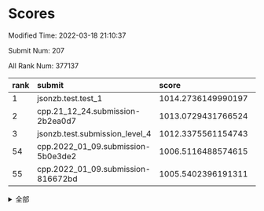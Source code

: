 # Scores

Modified Time: 2022-03-18 21:10:37

Submit Num: 207

All Rank Num: 377137

| rank |               submit               |       score        |       sigma        | pk_num |
| :--- | :--------------------------------- | :----------------- | :----------------- | :----- |
| 1    | jsonzb.test.test_1                 | 1014.2736149990197 | 0.8031541380697661 | 7289   |
| 2    | cpp.21_12_24.submission-2b2ea0d7   | 1013.0729431766524 | 0.8037740106557981 | 7289   |
| 3    | jsonzb.test.submission_level_4     | 1012.3375561154743 | 0.7926491442532364 | 7288   |
| 54   | cpp.2022_01_09.submission-5b0e3de2 | 1006.5116488574615 | 0.7258883596694417 | 7285   |
| 55   | cpp.2022_01_09.submission-816672bd | 1005.5402396191311 | 0.7271597868898397 | 7287   |


<details>
<summary>全部</summary>

| rank |                 submit                 |       score        |       sigma        | pk_num |
| :--- | :------------------------------------- | :----------------- | :----------------- | :----- |
| 1    | jsonzb.test.test_1                     | 1014.2736149990197 | 0.8031541380697661 | 7289   |
| 2    | cpp.21_12_24.submission-2b2ea0d7       | 1013.0729431766524 | 0.8037740106557981 | 7289   |
| 3    | jsonzb.test.submission_level_4         | 1012.3375561154743 | 0.7926491442532364 | 7288   |
| 4    | gobigger.level_3.submission_level_3_36 | 1011.9479852683206 | 0.7734110236756513 | 7289   |
| 5    | gobigger.level_3.submission_level_3_25 | 1011.3723804462129 | 0.7892408270617438 | 7289   |
| 6    | gobigger.level_3.submission_level_3_6  | 1011.0736785405979 | 0.7811553224059506 | 7285   |
| 7    | gobigger.level_3.submission_level_3_38 | 1011.0573246823252 | 0.7662135859408354 | 7286   |
| 8    | gobigger.level_3.submission_level_3_42 | 1011.005811164432  | 0.7534544643843298 | 7290   |
| 9    | gobigger.level_3.submission_level_3_7  | 1010.9836153686751 | 0.7619083713231336 | 7289   |
| 10   | gobigger.level_3.submission_level_3_24 | 1010.9731116334099 | 0.7414650898089797 | 7289   |
| 11   | gobigger.level_3.submission_level_3_47 | 1010.9300130417536 | 0.7614071521448075 | 7285   |
| 12   | gobigger.level_3.submission_level_3_10 | 1010.9014877315943 | 0.7824569677185335 | 7295   |
| 13   | gobigger.level_3.submission_level_3_11 | 1010.8331834841479 | 0.7664431887182925 | 7288   |
| 14   | gobigger.level_3.submission_level_3_33 | 1010.8018104131805 | 0.7572716766924069 | 7291   |
| 15   | gobigger.level_3.submission_level_3_16 | 1010.5858115505538 | 0.7620645377307835 | 7292   |
| 16   | gobigger.level_3.submission_level_3_21 | 1010.5589806873495 | 0.761576134238262  | 7294   |
| 17   | gobigger.level_3.submission_level_3_28 | 1010.4834524260397 | 0.7600596378906438 | 7292   |
| 18   | gobigger.level_3.submission_level_3_43 | 1010.4572604239038 | 0.7817383513620085 | 7285   |
| 19   | gobigger.level_3.submission_level_3_44 | 1010.4445774502216 | 0.7776909396341694 | 7287   |
| 20   | gobigger.level_3.submission_level_3_40 | 1010.4275552248589 | 0.7631611380913732 | 7289   |
| 21   | gobigger.level_3.submission_level_3_14 | 1010.3741715869986 | 0.7759089297519881 | 7290   |
| 22   | gobigger.level_3.submission_level_3_32 | 1010.3331195621083 | 0.7695386194929728 | 7291   |
| 23   | gobigger.level_3.submission_level_3_45 | 1010.3245700858371 | 0.7747433888957058 | 7288   |
| 24   | gobigger.level_3.submission_level_3_22 | 1010.2364219931428 | 0.7431478103470764 | 7283   |
| 25   | gobigger.level_3.submission_level_3_18 | 1010.1605458482134 | 0.7428323564714836 | 7288   |
| 26   | gobigger.level_3.submission_level_3_27 | 1010.1439470350006 | 0.7661576393454874 | 7284   |
| 27   | gobigger.level_3.submission_level_3_2  | 1010.1302651707452 | 0.7540746886508186 | 7290   |
| 28   | gobigger.level_3.submission_level_3_9  | 1010.1006673769689 | 0.7750181416380989 | 7281   |
| 29   | gobigger.level_3.submission_level_3_35 | 1010.0548455073447 | 0.7301893382711938 | 7294   |
| 30   | gobigger.level_3.submission_level_3_46 | 1009.8463811965551 | 0.7609652055490916 | 7287   |
| 31   | gobigger.level_3.submission_level_3_30 | 1009.8193444625339 | 0.7439289265666736 | 7286   |
| 32   | gobigger.level_3.submission_level_3_49 | 1009.8035335792831 | 0.7443052634451613 | 7289   |
| 33   | gobigger.level_3.submission_level_3_37 | 1009.7635464290602 | 0.7477878380653891 | 7285   |
| 34   | gobigger.level_3.submission_level_3_34 | 1009.7558526295037 | 0.7568192499317172 | 7287   |
| 35   | gobigger.level_3.submission_level_3_0  | 1009.7387315785327 | 0.7293278294287053 | 7291   |
| 36   | gobigger.level_3.submission_level_3_5  | 1009.641283385194  | 0.728936665803858  | 7284   |
| 37   | gobigger.level_3.submission_level_3_3  | 1009.6384852507293 | 0.7623615636741328 | 7285   |
| 38   | gobigger.level_3.submission_level_3_29 | 1009.6353100502606 | 0.7533806335500605 | 7290   |
| 39   | gobigger.level_3.submission_level_3_1  | 1009.5523101679295 | 0.770901471167137  | 7286   |
| 40   | gobigger.level_3.submission_level_3_23 | 1009.5063330039366 | 0.7553441193351526 | 7289   |
| 41   | gobigger.level_3.submission_level_3_39 | 1009.3972426606399 | 0.7631114763730027 | 7287   |
| 42   | gobigger.level_3.submission_level_3_13 | 1009.3964380896036 | 0.7778409606492224 | 7286   |
| 43   | gobigger.level_3.submission_level_3_20 | 1009.3694115781574 | 0.7604644872667583 | 7288   |
| 44   | gobigger.level_3.submission_level_3_19 | 1009.362451825152  | 0.7441518474701688 | 7284   |
| 45   | gobigger.level_3.submission_level_3_17 | 1009.3619023573374 | 0.7530288968985631 | 7287   |
| 46   | gobigger.level_3.submission_level_3_31 | 1009.3185322074964 | 0.7459653682565324 | 7287   |
| 47   | gobigger.level_3.submission_level_3_12 | 1009.2828153806873 | 0.761898468856451  | 7289   |
| 48   | gobigger.level_3.submission_level_3_15 | 1009.073260743096  | 0.7459671411051797 | 7287   |
| 49   | gobigger.level_3.submission_level_3_4  | 1009.0711913417327 | 0.7632159733266615 | 7288   |
| 50   | gobigger.level_3.submission_level_3_8  | 1008.9499929828315 | 0.7484806172840909 | 7287   |
| 51   | gobigger.level_3.submission_level_3_41 | 1008.9014081687255 | 0.7378032857231053 | 7290   |
| 52   | gobigger.level_3.submission_level_3_48 | 1008.8263029350687 | 0.752452511276768  | 7288   |
| 53   | gobigger.level_3.submission_level_3_26 | 1008.7554755471498 | 0.7549526969946618 | 7283   |
| 54   | cpp.2022_01_09.submission-5b0e3de2     | 1006.5116488574615 | 0.7258883596694417 | 7285   |
| 55   | cpp.2022_01_09.submission-816672bd     | 1005.5402396191311 | 0.7271597868898397 | 7287   |
| 56   | gobigger.level_1.submission_level_1_49 | 1004.872127809642  | 0.7185331944604486 | 7286   |
| 57   | gobigger.level_1.submission_level_1_43 | 1004.7717594241975 | 0.7179407611659308 | 7286   |
| 58   | gobigger.level_1.submission_level_1_48 | 1004.6415552478275 | 0.7171233110239428 | 7277   |
| 59   | gobigger.level_1.submission_level_1_37 | 1004.4838825798422 | 0.7255668625472538 | 7285   |
| 60   | gobigger.level_1.submission_level_1_30 | 1004.3271094224525 | 0.718537530388764  | 7285   |
| 61   | gobigger.level_1.submission_level_1_28 | 1004.1613222845805 | 0.7377426296969593 | 7291   |
| 62   | gobigger.level_1.submission_level_1_32 | 1004.0921714672406 | 0.7248304761831454 | 7290   |
| 63   | gobigger.level_1.submission_level_1_20 | 1004.0874460454245 | 0.7300630652998985 | 7286   |
| 64   | gobigger.level_1.submission_level_1_9  | 1004.0186789420458 | 0.7215548376604702 | 7289   |
| 65   | gobigger.level_1.submission_level_1_2  | 1004.0075769417467 | 0.7222177271038095 | 7289   |
| 66   | gobigger.level_1.submission_level_1_36 | 1004.0005148135588 | 0.718285256532484  | 7285   |
| 67   | gobigger.level_1.submission_level_1_35 | 1003.9561469481564 | 0.7164363524381386 | 7288   |
| 68   | gobigger.level_1.submission_level_1_27 | 1003.8274034288892 | 0.7214304829100253 | 7292   |
| 69   | gobigger.level_1.submission_level_1_45 | 1003.8002631425613 | 0.7276910778652789 | 7289   |
| 70   | gobigger.level_1.submission_level_1_34 | 1003.7101560229448 | 0.7148017284753299 | 7281   |
| 71   | gobigger.level_1.submission_level_1_16 | 1003.709826526214  | 0.7276497575726248 | 7292   |
| 72   | gobigger.level_1.submission_level_1_8  | 1003.677318153793  | 0.7223407763944946 | 7286   |
| 73   | gobigger.level_1.submission_level_1_25 | 1003.6276574556325 | 0.7293559782195964 | 7286   |
| 74   | gobigger.level_1.submission_level_1_11 | 1003.5419238429824 | 0.7406792057331395 | 7288   |
| 75   | gobigger.level_1.submission_level_1_12 | 1003.5293715988892 | 0.7078163378134895 | 7288   |
| 76   | gobigger.level_1.submission_level_1_26 | 1003.529241903865  | 0.7154715142823002 | 7286   |
| 77   | gobigger.level_1.submission_level_1_0  | 1003.5129760573066 | 0.7156459819718614 | 7287   |
| 78   | gobigger.level_1.submission_level_1_19 | 1003.4925705212014 | 0.7169350331497747 | 7287   |
| 79   | gobigger.level_1.submission_level_1_23 | 1003.4268675100301 | 0.7290606393266206 | 7290   |
| 80   | gobigger.level_1.submission_level_1_5  | 1003.2966434239778 | 0.7218576177232454 | 7280   |
| 81   | gobigger.level_1.submission_level_1_10 | 1003.2914963376226 | 0.7296543197134007 | 7290   |
| 82   | gobigger.level_1.submission_level_1_7  | 1003.22428259251   | 0.7136198102420983 | 7288   |
| 83   | gobigger.level_1.submission_level_1_21 | 1003.2137587151303 | 0.7145042873812608 | 7290   |
| 84   | gobigger.level_1.submission_level_1_40 | 1003.2101218213576 | 0.7170934145274129 | 7280   |
| 85   | gobigger.level_1.submission_level_1_44 | 1003.1988252474283 | 0.7290836536693726 | 7292   |
| 86   | gobigger.level_1.submission_level_1_24 | 1003.1492388970103 | 0.7144577200864546 | 7289   |
| 87   | gobigger.level_1.submission_level_1_22 | 1003.1348999999243 | 0.7242142744500708 | 7287   |
| 88   | gobigger.level_1.submission_level_1_18 | 1003.1321430278437 | 0.7312889341925115 | 7284   |
| 89   | gobigger.level_1.submission_level_1_38 | 1003.1231731477824 | 0.7195443408740182 | 7285   |
| 90   | gobigger.level_1.submission_level_1_47 | 1003.083381529854  | 0.7105019130100768 | 7285   |
| 91   | gobigger.level_1.submission_level_1_46 | 1003.0652099690163 | 0.7164801131516056 | 7286   |
| 92   | gobigger.level_1.submission_level_1_33 | 1003.0208252625144 | 0.7202225204381982 | 7290   |
| 93   | gobigger.level_1.submission_level_1_42 | 1002.9708247123413 | 0.7173674146043395 | 7284   |
| 94   | gobigger.level_1.submission_level_1_39 | 1002.9499370532269 | 0.7165032692370134 | 7283   |
| 95   | gobigger.level_1.submission_level_1_1  | 1002.9470947158173 | 0.713329243794081  | 7283   |
| 96   | gobigger.level_1.submission_level_1_6  | 1002.8688895551733 | 0.7115917922082556 | 7288   |
| 97   | gobigger.level_1.submission_level_1_13 | 1002.7999777767541 | 0.7131864037994495 | 7287   |
| 98   | gobigger.level_1.submission_level_1_41 | 1002.7383483299358 | 0.7220897116161058 | 7294   |
| 99   | gobigger.level_1.submission_level_1_3  | 1002.6334528909706 | 0.716461947820542  | 7286   |
| 100  | gobigger.level_1.submission_level_1_15 | 1002.6301000281837 | 0.7117966655899877 | 7286   |
| 101  | gobigger.level_1.submission_level_1_17 | 1002.6051291997404 | 0.7181124706028754 | 7286   |
| 102  | gobigger.level_1.submission_level_1_29 | 1002.1516920964643 | 0.71636774820229   | 7286   |
| 103  | gobigger.level_1.submission_level_1_4  | 1002.027702901604  | 0.7179372058172265 | 7291   |
| 104  | gobigger.level_1.submission_level_1_14 | 1002.0084537016605 | 0.7090498879089773 | 7286   |
| 105  | gobigger.level_1.submission_level_1_31 | 1001.9549626310313 | 0.7118099827173243 | 7285   |
| 106  | gobigger.random.submission_random_11   | 997.4804881807274  | 0.7100618341402447 | 7288   |
| 107  | gobigger.random.submission_random_42   | 997.2733580022967  | 0.7014926695730823 | 7288   |
| 108  | gobigger.random.submission_random_30   | 997.195327629988   | 0.7089639728251081 | 7288   |
| 109  | gobigger.random.submission_random_45   | 996.9623742185386  | 0.7115888587724225 | 7289   |
| 110  | gobigger.random.submission_random_18   | 996.8671070452026  | 0.7030072378849818 | 7288   |
| 111  | gobigger.random.submission_random_44   | 996.7117622202908  | 0.7140263305304873 | 7289   |
| 112  | gobigger.random.submission_random_31   | 996.6353980933916  | 0.7098803765994544 | 7289   |
| 113  | gobigger.random.submission_random_7    | 996.5606169948759  | 0.7083260117572117 | 7286   |
| 114  | gobigger.random.submission_random_17   | 996.5507894602375  | 0.7075205141521418 | 7288   |
| 115  | gobigger.random.submission_random_9    | 996.302401129689   | 0.7033897910339673 | 7292   |
| 116  | gobigger.random.submission_random_0    | 996.2929808248007  | 0.7089838730323177 | 7284   |
| 117  | gobigger.random.submission_random_33   | 996.276491264541   | 0.7179871463976271 | 7286   |
| 118  | gobigger.random.submission_random_15   | 996.2470521539757  | 0.7190294128655034 | 7289   |
| 119  | gobigger.random.submission_random_12   | 996.2312317616735  | 0.7070906406372248 | 7287   |
| 120  | gobigger.random.submission_random_5    | 996.2259743700541  | 0.7009389725722391 | 7292   |
| 121  | gobigger.random.submission_random_36   | 996.2187380828157  | 0.7113064282691907 | 7284   |
| 122  | gobigger.random.submission_random_27   | 996.1624806533637  | 0.7130703689023864 | 7288   |
| 123  | gobigger.random.submission_random_38   | 996.1290847729214  | 0.7116794331914352 | 7286   |
| 124  | gobigger.random.submission_random_49   | 996.1172446264395  | 0.7174398665241517 | 7283   |
| 125  | gobigger.random.submission_random_34   | 996.0593857450233  | 0.722045594335493  | 7288   |
| 126  | gobigger.random.submission_random_39   | 996.0143860899817  | 0.6984262222249182 | 7287   |
| 127  | gobigger.random.submission_random_48   | 996.0063349998902  | 0.7077578053014625 | 7289   |
| 128  | gobigger.random.submission_random_26   | 996.0010389752912  | 0.7105795689713493 | 7286   |
| 129  | gobigger.random.submission_random_14   | 995.925866728483   | 0.7155827298681349 | 7292   |
| 130  | gobigger.random.submission_random_2    | 995.8791018948973  | 0.7195611260512979 | 7292   |
| 131  | gobigger.random.submission_random_4    | 995.7508392912541  | 0.7182202922950304 | 7282   |
| 132  | gobigger.random.submission_random_3    | 995.7412376924482  | 0.7098611467208057 | 7288   |
| 133  | gobigger.random.submission_random_28   | 995.7407627803083  | 0.7058353691320646 | 7286   |
| 134  | gobigger.random.submission_random_6    | 995.7388073702707  | 0.718372401149532  | 7286   |
| 135  | gobigger.random.submission_random_23   | 995.6780201410471  | 0.7046452627601691 | 7290   |
| 136  | gobigger.random.submission_random_35   | 995.6599796739963  | 0.7253791217909815 | 7293   |
| 137  | gobigger.random.submission_random_40   | 995.6549377143808  | 0.7079630900328132 | 7286   |
| 138  | gobigger.random.submission_random_47   | 995.6426903591292  | 0.7112248962570821 | 7288   |
| 139  | gobigger.random.submission_random_41   | 995.6057686715138  | 0.6992308372146775 | 7288   |
| 140  | gobigger.random.submission_random_1    | 995.4830714398288  | 0.7178598481685005 | 7287   |
| 141  | gobigger.random.submission_random_37   | 995.4771056057606  | 0.7052417214392064 | 7290   |
| 142  | gobigger.random.submission_random_29   | 995.4067298459131  | 0.7058853423770556 | 7287   |
| 143  | gobigger.random.submission_random_13   | 995.3967992166135  | 0.7105126155133529 | 7289   |
| 144  | gobigger.random.submission_random_21   | 995.3959102942152  | 0.7127404021627524 | 7287   |
| 145  | gobigger.random.submission_random_10   | 995.3611162521505  | 0.7204938193881714 | 7285   |
| 146  | gobigger.random.submission_random_46   | 995.3520052634583  | 0.7113253467367326 | 7286   |
| 147  | gobigger.random.submission_random_8    | 995.3336055147299  | 0.7155988395737706 | 7285   |
| 148  | gobigger.random.submission_random_22   | 995.2129673544506  | 0.7132943151712707 | 7294   |
| 149  | gobigger.random.submission_random_24   | 995.1428766389715  | 0.7195482579690738 | 7282   |
| 150  | gobigger.random.submission_random_25   | 995.1411131503487  | 0.7254286222249205 | 7287   |
| 151  | gobigger.random.submission_random_32   | 995.1361864944388  | 0.7197968631185068 | 7294   |
| 152  | gobigger.random.submission_random_20   | 995.0969899200463  | 0.7081048622267863 | 7287   |
| 153  | gobigger.random.submission_random_16   | 995.050311417866   | 0.7144428943552568 | 7285   |
| 154  | gobigger.random.submission_random_43   | 995.0118889032702  | 0.70492770721414   | 7282   |
| 155  | gobigger.random.submission_random_19   | 994.7216862179423  | 0.7235586369333038 | 7287   |
| 156  | gobigger.level_2.submission_level_2_43 | 994.2566336451767  | 0.7406340560067239 | 7292   |
| 157  | gobigger.level_2.submission_level_2_14 | 993.2111109677489  | 0.736705118974833  | 7284   |
| 158  | gobigger.level_2.submission_level_2_16 | 993.0405544585783  | 0.7496712181139681 | 7289   |
| 159  | gobigger.level_2.submission_level_2_46 | 993.0171245830309  | 0.7359909697772771 | 7290   |
| 160  | gobigger.level_2.submission_level_2_47 | 992.8609416893921  | 0.7360905649179613 | 7289   |
| 161  | gobigger.level_2.submission_level_2_15 | 992.8334419828191  | 0.7519529685371781 | 7287   |
| 162  | gobigger.level_2.submission_level_2_45 | 992.7878181440906  | 0.7336226997017508 | 7286   |
| 163  | gobigger.level_2.submission_level_2_13 | 992.69185205226    | 0.747399743084175  | 7289   |
| 164  | gobigger.level_2.submission_level_2_9  | 992.6292979815587  | 0.7395180991849326 | 7288   |
| 165  | gobigger.level_2.submission_level_2_22 | 992.5904677995345  | 0.7377596916557281 | 7290   |
| 166  | gobigger.level_2.submission_level_2_42 | 992.5112228044616  | 0.7429955109260635 | 7287   |
| 167  | gobigger.level_2.submission_level_2_25 | 992.4923068366784  | 0.7358164092375363 | 7290   |
| 168  | gobigger.level_2.submission_level_2_49 | 992.4054665552811  | 0.7340559341442209 | 7290   |
| 169  | gobigger.level_2.submission_level_2_48 | 992.3254529854933  | 0.7576821695912209 | 7289   |
| 170  | gobigger.level_2.submission_level_2_38 | 992.2549834020718  | 0.7400949876734458 | 7289   |
| 171  | gobigger.level_2.submission_level_2_37 | 992.2517909439032  | 0.7560933865464035 | 7287   |
| 172  | gobigger.level_2.submission_level_2_30 | 992.2356545955488  | 0.7550954901435741 | 7293   |
| 173  | gobigger.level_2.submission_level_2_0  | 992.2096715338777  | 0.741764430893012  | 7291   |
| 174  | gobigger.level_2.submission_level_2_39 | 992.2077976576993  | 0.7370240970327852 | 7286   |
| 175  | gobigger.level_2.submission_level_2_29 | 992.1773053755489  | 0.737543903931019  | 7289   |
| 176  | gobigger.level_2.submission_level_2_26 | 992.176849605287   | 0.7463089124078451 | 7284   |
| 177  | gobigger.level_2.submission_level_2_1  | 992.167185161663   | 0.7303444780733525 | 7292   |
| 178  | gobigger.level_2.submission_level_2_7  | 992.1294311579724  | 0.7415839565546417 | 7289   |
| 179  | gobigger.level_2.submission_level_2_11 | 992.1035986927748  | 0.7374513653052747 | 7290   |
| 180  | gobigger.level_2.submission_level_2_18 | 992.0606347175745  | 0.7530383975172301 | 7287   |
| 181  | gobigger.level_2.submission_level_2_44 | 992.034156779667   | 0.7582506401066922 | 7283   |
| 182  | gobigger.level_2.submission_level_2_17 | 992.0320881249366  | 0.74195596470919   | 7288   |
| 183  | gobigger.level_2.submission_level_2_2  | 991.8992406145207  | 0.7405423257731282 | 7290   |
| 184  | gobigger.level_2.submission_level_2_33 | 991.8419842896259  | 0.7414044837021407 | 7293   |
| 185  | gobigger.level_2.submission_level_2_5  | 991.8347442686852  | 0.7401145913554928 | 7291   |
| 186  | gobigger.level_2.submission_level_2_6  | 991.7132946574654  | 0.7364795487063225 | 7289   |
| 187  | gobigger.level_2.submission_level_2_28 | 991.6698662564089  | 0.754965589087125  | 7291   |
| 188  | gobigger.level_2.submission_level_2_32 | 991.6472373352484  | 0.7422150062264954 | 7289   |
| 189  | gobigger.level_2.submission_level_2_41 | 991.5269499205039  | 0.7320980948791435 | 7288   |
| 190  | gobigger.level_2.submission_level_2_19 | 991.4666967826852  | 0.7498076422817656 | 7286   |
| 191  | gobigger.level_2.submission_level_2_36 | 991.4376552413992  | 0.7468938471497839 | 7287   |
| 192  | gobigger.level_2.submission_level_2_12 | 991.4205016223675  | 0.775623939887399  | 7294   |
| 193  | gobigger.level_2.submission_level_2_27 | 991.3930447740555  | 0.7319294117860168 | 7285   |
| 194  | gobigger.level_2.submission_level_2_10 | 991.337092036202   | 0.7553714043220344 | 7288   |
| 195  | gobigger.level_2.submission_level_2_31 | 991.3148199274399  | 0.7379210968554011 | 7293   |
| 196  | gobigger.level_2.submission_level_2_23 | 991.296156399363   | 0.7483662798585496 | 7285   |
| 197  | gobigger.level_2.submission_level_2_24 | 991.2001266361008  | 0.758642301690523  | 7284   |
| 198  | gobigger.level_2.submission_level_2_21 | 991.1987692080937  | 0.7530154341938399 | 7288   |
| 199  | gobigger.level_2.submission_level_2_3  | 991.1644137520653  | 0.7485134058136019 | 7287   |
| 200  | gobigger.level_2.submission_level_2_20 | 991.1099526026258  | 0.7425003702384251 | 7288   |
| 201  | gobigger.level_2.submission_level_2_8  | 991.0809454501904  | 0.7628865612748497 | 7291   |
| 202  | gobigger.level_2.submission_level_2_34 | 991.0796027401464  | 0.7480773155856106 | 7290   |
| 203  | gobigger.level_2.submission_level_2_35 | 991.0658060782403  | 0.7519891760389774 | 7286   |
| 204  | gobigger.level_2.submission_level_2_4  | 990.8158201857973  | 0.7345582573612851 | 7285   |
| 205  | gobigger.level_2.submission_level_2_40 | 990.5915985169553  | 0.7765765165590035 | 7293   |
| 206  | gobigger.none.submission_none_0        | 976.0263502118177  | 1.4021823575824843 | 7284   |
| 207  | gobigger.none.submission_none_1        | 974.9889382201111  | 1.4939599594304813 | 7287   |

</details>